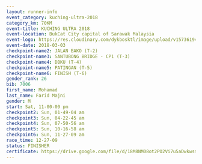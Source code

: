 ```yaml
--- 
layout: runner-info 
event_category: kuching-ultra-2018 
category_km: 70KM 
event-title: KUCHING ULTRA 2018 
event-location: BukCat City capital of Sarawak Malaysia 
event-logo: https://res.cloudinary.com/dykbosktl/image/upload/v1573619473/Logo/kuching-ultra-2018-logo_tlpvm5.png 
event-date: 2018-03-03 
checkpoint-name2: JALAN BAKO (T-2) 
checkpoint-name3: SANTUBONG BRIDGE - CP1 (T-3) 
checkpoint-name4: DBKU (T-4) 
checkpoint-name5: PATINGAN (T-5) 
checkpoint-name6: FINISH (T-6) 
gender_rank: 26
bib: 7006
first_name: Mohamad
last_name: Farid Majni
gender: M
start: Sat, 11-00-00 pm
checkpoint2: Sun, 01-49-04 am
checkpoint3: Sun, 04-22-45 am
checkpoint4: Sun, 07-50-56 am
checkpoint5: Sun, 10-16-58 am
checkpoint6: Sun, 11-27-09 am
race_time: 12-27-09
status: FINISHER
certificate: https://drive.google.com/file/d/18M8NM08ot2PO2Vi7u5aDwkwsmQ0QWJD/view?usp=sharing","CERTIFICATE")
--- 
```

